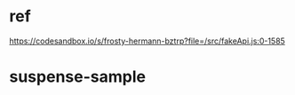 # ref

https://codesandbox.io/s/frosty-hermann-bztrp?file=/src/fakeApi.js:0-1585

# suspense-sample
